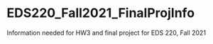 # EDS220_Fall2021_FinalProjInfo
Information needed for HW3 and final project for EDS 220, Fall 2021
